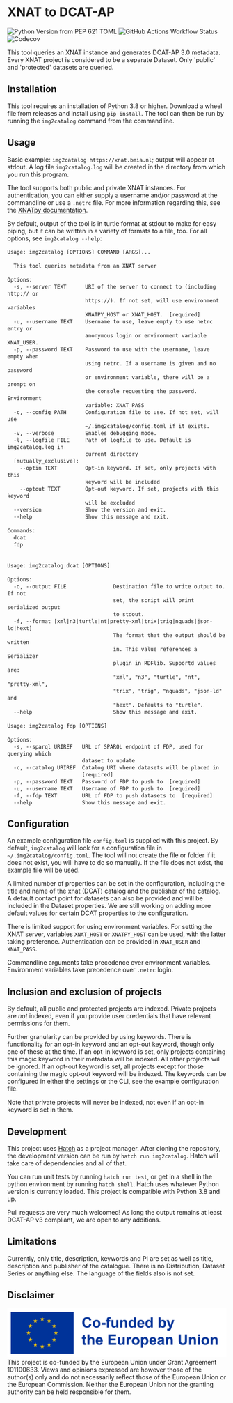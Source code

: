 # XNAT to DCAT-AP

![Python Version from PEP 621 TOML](https://img.shields.io/python/required-version-toml?tomlFilePath=https%3A%2F%2Fraw.githubusercontent.com%2FHealth-RI%2Fimg2catalog%2Fmain%2Fpyproject.toml)
![GitHub Actions Workflow Status](https://img.shields.io/github/actions/workflow/status/Health-RI/img2catalog/python-test-package.yml)
![Codecov](https://img.shields.io/codecov/c/github/Health-RI/img2catalog)

This tool queries an XNAT instance and generates DCAT-AP 3.0 metadata. Every XNAT project is considered
to be a separate Dataset. Only 'public' and 'protected' datasets are queried.

## Installation

This tool requires an installation of Python 3.8 or higher.
Download a wheel file from releases and install using `pip install`. The tool can then be run by
running the `img2catalog` command from the commandline.

## Usage

Basic example: `img2catalog https://xnat.bmia.nl`; output will appear at stdout. A log file `img2catalog.log` will be
created in the directory from which you run this program.

The tool supports both public and private XNAT instances. For authentication, you can either supply
a username and/or password at the commandline or use a `.netrc` file. For more information regarding
this, see the [XNATpy documentation](https://xnat.readthedocs.io/en/latest/static/tutorial.html#credentials).

By default, output of the tool is in turtle format at stdout to make for easy piping, but it can be
written in a variety of formats to a file, too. For all options, see `img2catalog --help`:

```text
Usage: img2catalog [OPTIONS] COMMAND [ARGS]...

  This tool queries metadata from an XNAT server

Options:
  -s, --server TEXT      URI of the server to connect to (including http:// or
                         https://). If not set, will use environment variables
                         XNATPY_HOST or XNAT_HOST.  [required]
  -u, --username TEXT    Username to use, leave empty to use netrc entry or
                         anonymous login or environment variable XNAT_USER.
  -p, --password TEXT    Password to use with the username, leave empty when
                         using netrc. If a username is given and no password
                         or environment variable, there will be a prompt on
                         the console requesting the password. Environment
                         variable: XNAT_PASS
  -c, --config PATH      Configuration file to use. If not set, will use
                         ~/.img2catalog/config.toml if it exists.
  -v, --verbose          Enables debugging mode.
  -l, --logfile FILE     Path of logfile to use. Default is img2catalog.log in
                         current directory
  [mutually_exclusive]:
    --optin TEXT         Opt-in keyword. If set, only projects with this
                         keyword will be included
    --optout TEXT        Opt-out keyword. If set, projects with this keyword
                         will be excluded
  --version              Show the version and exit.
  --help                 Show this message and exit.

Commands:
  dcat
  fdp


Usage: img2catalog dcat [OPTIONS]

Options:
  -o, --output FILE               Destination file to write output to. If not
                                  set, the script will print serialized output
                                  to stdout.
  -f, --format [xml|n3|turtle|nt|pretty-xml|trix|trig|nquads|json-ld|hext]
                                  The format that the output should be written
                                  in. This value references a Serializer
                                  plugin in RDFlib. Supportd values are:
                                  "xml", "n3", "turtle", "nt", "pretty-xml",
                                  "trix", "trig", "nquads", "json-ld" and
                                  "hext". Defaults to "turtle".
  --help                          Show this message and exit.

Usage: img2catalog fdp [OPTIONS]

Options:
  -s, --sparql URIREF   URL of SPARQL endpoint of FDP, used for querying which
                        dataset to update
  -c, --catalog URIREF  Catalog URI where datasets will be placed in
                        [required]
  -p, --password TEXT   Password of FDP to push to  [required]
  -u, --username TEXT   Username of FDP to push to  [required]
  -f, --fdp TEXT        URL of FDP to push datasets to  [required]
  --help                Show this message and exit.

```

## Configuration

An example configuration file `config.toml` is supplied with this project. By default, `img2catalog`
will look for a configuration file in `~/.img2catalog/config.toml`. The tool will not create the file
or folder if it does not exist, you will have to do so manually. If the file does not exist, the
example file will be used.

A limited number of properties can be set in the configuration, including the title and name of the
xnat (DCAT) catalog and the publisher of the catalog. A default contact point for datasets can also
be provided and will be included in the Dataset properties.
We are still working on adding more default values for certain DCAT properties to the configuration.

There is limited support for using environment variables. For setting the XNAT server, variables
`XNAT_HOST` or `XNATPY_HOST` can be used, with the latter taking preference. Authentication can be
provided in `XNAT_USER` and `XNAT_PASS`.

Commandline arguments take precedence over environment variables. Environment variables take
precedence over `.netrc` login.

## Inclusion and exclusion of projects

By default, all public and protected projects are indexed. Private projects are *not* indexed, even
if you provide user credentials that have relevant permissions for them.

Further granularity can be provided by using keywords. There is functionality for an opt-in keyword
and an opt-out keyword, though only one of these at the time. If an opt-in keyword is set, only
projects containing this magic keyword in their metadata will be indexed. All other projects will be
ignored. If an opt-out keyword is set, all projects except for those containing the magic opt-out
keyword will be indexed. The keywords can be configured in either the settings or the CLI, see the
example configuration file.

Note that private projects will never be indexed, not even if an opt-in keyword is set in them.

## Development

This project uses [Hatch](https://hatch.pypa.io/latest/) as a project manager. After cloning the
repository, the development version can be run by `hatch run img2catalog`. Hatch will take care of
dependencies and all of that.

You can run unit tests by running `hatch run test`, or get in a shell in the python environment by
running `hatch shell`. Hatch uses whatever Python version is currently loaded.
This project is compatible with Python 3.8 and up.

Pull requests are very much welcomed! As long the output remains at least DCAT-AP v3 compliant,
we are open to any additions.

## Limitations

Currently, only title, description, keywords and PI are set as well as title, description and
publisher of the catalogue. There is no Distribution, Dataset Series or anything else.
The language of the fields also is not set.

## Disclaimer

![Emblem co-funded by the European Union](/ext/EN_Co-fundedbytheEU_RGB_POS.png)
This project is co-funded by the European Union under Grant Agreement 101100633. Views and opinions
expressed are however those of the author(s) only and do not necessarily reflect those of the
European Union or the European Commission. Neither the European Union nor the granting authority can
be held responsible for them.
